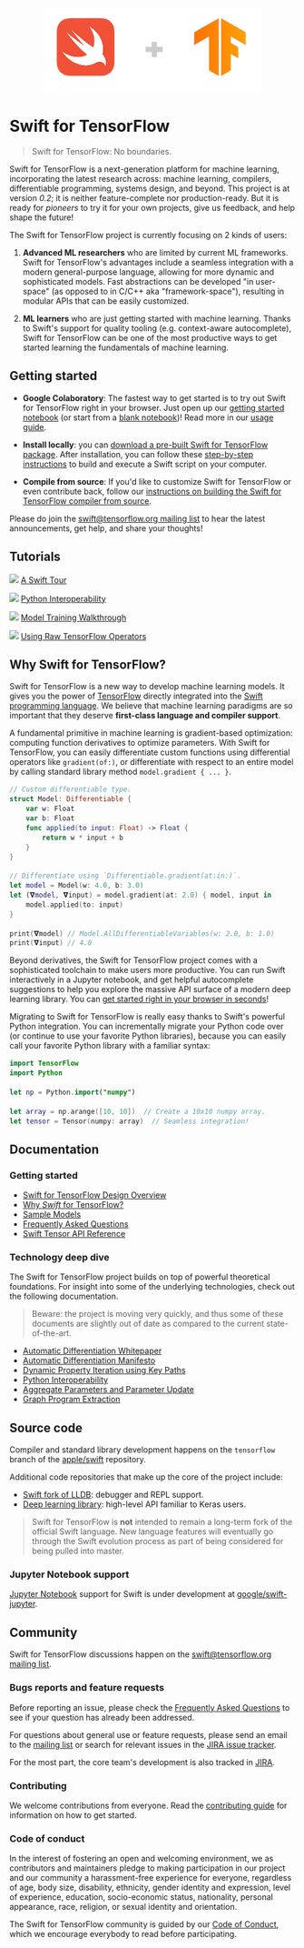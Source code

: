 <p align="center">
  <img src="images/logo.png">
</p>

# Swift for TensorFlow

> Swift for TensorFlow: No boundaries.

Swift for TensorFlow is a next-generation platform for machine learning,
incorporating the latest research across: machine learning, compilers,
differentiable programming, systems design, and beyond. This project is at
version _0.2_; it is neither feature-complete nor production-ready. But it is
ready for _pioneers_ to try it for your own projects, give us feedback, and help
shape the future!

The Swift for TensorFlow project is currently focusing on 2 kinds of users:

 1. **Advanced ML researchers** who are limited by current ML frameworks.
    Swift for TensorFlow's advantages include a seamless integration with a modern general-purpose
    language, allowing for more dynamic and sophisticated models. Fast
    abstractions can be developed "in user-space" (as opposed to in C/C++
    aka "framework-space"), resulting in modular APIs that can be easily
    customized.

 2. **ML learners** who are just getting started with machine learning. Thanks
    to Swift's support for quality tooling (e.g. context-aware autocomplete),
    Swift for TensorFlow can be one of the most productive ways to get started
    learning the fundamentals of machine learning.

## Getting started

- **Google Colaboratory**: The fastest way to get started is to try out Swift
   for TensorFlow right in your browser. Just open up our [getting started
   notebook](https://colab.research.google.com/github/tensorflow/swift/blob/master/docs/site/tutorials/walkthrough.ipynb)
   (or start from a [blank
   notebook](https://colab.research.google.com/github/tensorflow/swift/blob/master/notebooks/blank_swift.ipynb))!
   Read more in our [usage guide](Usage.md).

- **Install locally**: you can [download a pre-built Swift for TensorFlow
   package](Installation.md). After installation, you can follow these
   [step-by-step instructions](Usage.md) to build and execute a Swift script on
   your computer.

- **Compile from source**: If you'd like to customize Swift for TensorFlow or
   even contribute back, follow our [instructions on building the Swift for
   TensorFlow compiler from
   source](https://github.com/apple/swift/tree/tensorflow).

Please do join the
[swift@tensorflow.org mailing list](https://groups.google.com/a/tensorflow.org/d/forum/swift)
to hear the latest announcements, get help, and share your thoughts!

## Tutorials

![](https://www.tensorflow.org/images/colab_logo_32px.png) [A Swift Tour](https://colab.sandbox.google.com/github/tensorflow/swift/blob/master/docs/site/tutorials/a_swift_tour.ipynb)

![](https://www.tensorflow.org/images/colab_logo_32px.png) [Python Interoperability](https://colab.sandbox.google.com/github/tensorflow/swift/blob/master/docs/site/tutorials/python_interoperability.ipynb)

![](https://www.tensorflow.org/images/colab_logo_32px.png) [Model Training Walkthrough](https://colab.sandbox.google.com/github/tensorflow/swift/blob/master/docs/site/tutorials/walkthrough.ipynb)

![](https://www.tensorflow.org/images/colab_logo_32px.png) [Using Raw TensorFlow Operators](https://colab.sandbox.google.com/github/tensorflow/swift/blob/master/docs/site/tutorials/using_raw_tensorflow_operators.ipynb)

## Why Swift for TensorFlow?

Swift for TensorFlow is a new way to develop machine learning models. It
gives you the power of
[TensorFlow](https://www.tensorflow.org) directly integrated into the
[Swift programming language](https://swift.org/about). We believe that
machine learning paradigms are so important that they deserve
**first-class language and compiler support**. 

A fundamental primitive in machine learning is gradient-based optimization:
computing function derivatives to optimize parameters. With Swift for
TensorFlow, you can easily differentiate custom functions using differential
operators like `gradient(of:)`, or differentiate with respect to an entire
model by calling standard library method `model.gradient { ... }`.

```swift
// Custom differentiable type.
struct Model: Differentiable {
    var w: Float
    var b: Float
    func applied(to input: Float) -> Float {
        return w * input + b
    }
}

// Differentiate using `Differentiable.gradient(at:in:)`.
let model = Model(w: 4.0, b: 3.0)
let (𝛁model, 𝛁input) = model.gradient(at: 2.0) { model, input in
    model.applied(to: input)
}

print(𝛁model) // Model.AllDifferentiableVariables(w: 2.0, b: 1.0)
print(𝛁input) // 4.0
```

Beyond derivatives, the Swift for TensorFlow project comes with a sophisticated toolchain
to make users more productive. You can run Swift interactively in a Jupyter
notebook, and get helpful autocomplete suggestions to help you explore the
massive API surface of a modern deep learning library. You can [get started
right in your browser in
seconds](https://colab.research.google.com/github/tensorflow/swift/blob/master/docs/site/tutorials/walkthrough.ipynb)!

Migrating to Swift for TensorFlow is really easy thanks to Swift's powerful Python integration.
You can incrementally migrate your Python code over (or continue to use your
favorite Python libraries), because you can easily call your favorite Python
library with a familiar syntax:

```swift
import TensorFlow
import Python

let np = Python.import("numpy")

let array = np.arange([10, 10])  // Create a 10x10 numpy array.
let tensor = Tensor(numpy: array)  // Seamless integration!
```

## Documentation

### Getting started

- [Swift for TensorFlow Design Overview](docs/DesignOverview.md)
- [Why *Swift* for TensorFlow?](docs/WhySwiftForTensorFlow.md)
- [Sample Models](https://github.com/tensorflow/swift-models)
- [Frequently Asked Questions](FAQ.md)
- [Swift Tensor API Reference](https://www.tensorflow.org/api_docs/swift/Structs/Tensor)

### Technology deep dive

The Swift for TensorFlow project builds on top of powerful theoretical
foundations. For insight into some of the underlying technologies, check
out the following documentation.

> Beware: the project is moving very quickly, and thus some of these documents
> are slightly out of date as compared to the current state-of-the-art.

- [Automatic Differentiation Whitepaper](docs/AutomaticDifferentiation.md)
- [Automatic Differentiation Manifesto](https://gist.github.com/rxwei/30ba75ce092ab3b0dce4bde1fc2c9f1d)
- [Dynamic Property Iteration using Key Paths](docs/DynamicPropertyIteration.md)
- [Python Interoperability](docs/PythonInteroperability.md)
- [Aggregate Parameters and Parameter Update](docs/AggregateParameters.md)
- [Graph Program Extraction](docs/GraphProgramExtraction.md)

## Source code

Compiler and standard library development happens on the `tensorflow` branch of
the [apple/swift](https://github.com/apple/swift/tree/tensorflow) repository.

Additional code repositories that make up the core of the project include:

 - [Swift fork of LLDB](http://github.com/apple/swift-lldb/tree/tensorflow):
   debugger and REPL support.
 - [Deep learning library](https://github.com/tensorflow/swift-apis): high-level
   API familiar to Keras users.

> Swift for TensorFlow is **not** intended to remain a long-term fork of the official 
> Swift language. New language features will eventually go through the Swift evolution process
> as part of being considered for being pulled into master.

### Jupyter Notebook support

[Jupyter Notebook](http://jupyter.org/) support for Swift is under development at
[google/swift-jupyter](https://github.com/google/swift-jupyter).

## Community

Swift for TensorFlow discussions happen on the
[swift@tensorflow.org mailing list](https://groups.google.com/a/tensorflow.org/d/forum/swift).

### Bugs reports and feature requests

Before reporting an issue, please check the [Frequently Asked Questions](FAQ.md)
to see if your question has already been addressed.

For questions about general use or feature requests, please send an email to
the [mailing list](mailto:swift@tensorflow.org) or search for relevant issues
in the [JIRA issue tracker](https://bugs.swift.org/projects/TF/issues/?filter=allopenissues).

For the most part, the core team's development is also tracked in
[JIRA](https://bugs.swift.org/secure/RapidBoard.jspa?rapidView=17&projectKey=TF&view=planning).

### Contributing

We welcome contributions from everyone. Read the [contributing guide](Contributing.md) for information on how to get started.

### Code of conduct

In the interest of fostering an open and welcoming environment, we as
contributors and maintainers pledge to making participation in our project and
our community a harassment-free experience for everyone, regardless of age, body
size, disability, ethnicity, gender identity and expression, level of
experience, education, socio-economic status, nationality, personal appearance,
race, religion, or sexual identity and orientation.

The Swift for TensorFlow community is guided by our [Code of
Conduct](CODE_OF_CONDUCT.md), which we encourage everybody to read before
participating.
